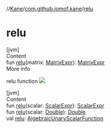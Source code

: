 //[Kane](../index.md)/[com.github.jomof.kane](index.md)/[relu](relu.md)



# relu  
[jvm]  
Content  
fun [relu](relu.md)(matrix: [MatrixExpr](-matrix-expr/index.md)): [MatrixExpr](-matrix-expr/index.md)  
More info  


relu function ![](https://jomof.github.io/kane/figures/relu-profile.svg)

  


[jvm]  
Content  
fun [relu](relu.md)(scalar: [ScalarExpr](-scalar-expr/index.md)): [ScalarExpr](-scalar-expr/index.md)  
fun [relu](relu.md)(scalar: [Double](https://kotlinlang.org/api/latest/jvm/stdlib/kotlin/-double/index.html)): [Double](https://kotlinlang.org/api/latest/jvm/stdlib/kotlin/-double/index.html)  
val [relu](relu.md): [AlgebraicUnaryScalarFunction](../com.github.jomof.kane.impl.functions/-algebraic-unary-scalar-function/index.md)  



